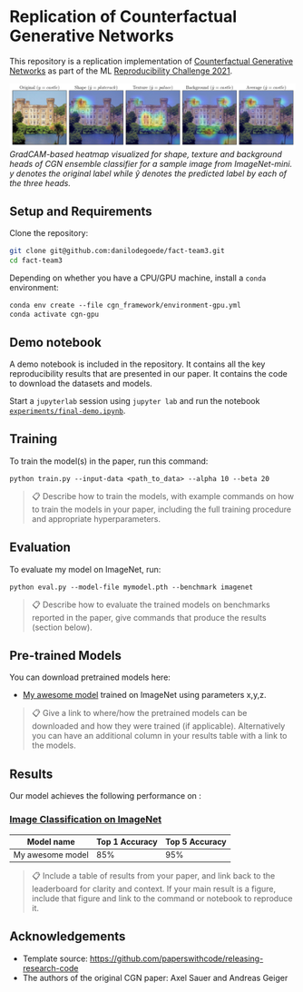 
<!-- Template source: https://github.com/paperswithcode/releasing-research-code -->
<!-- >📋  A template README.md for code accompanying a Machine Learning paper -->

# Replication of Counterfactual Generative Networks

This repository is a replication implementation of [Counterfactual Generative Networks](https://arxiv.org/abs/2030.12345) as part of the ML [Reproducibility Challenge 2021](https://paperswithcode.com/rc2021). 

<!-- >📋  Optional: include a graphic explaining your approach/main result, bibtex entry, link to demos, blog posts and tutorials -->

![Sample](./media/sample_gradcam_label_castle_index_1871-1.png)
*GradCAM-based heatmap visualized for shape, texture and background heads of CGN ensemble classifier for a sample image from ImageNet-mini. $y$ denotes the original label while $\hat{y}$ denotes the predicted label by each of the three heads.*

## Setup and Requirements

Clone the repository:
```sh
git clone git@github.com:danilodegoede/fact-team3.git
cd fact-team3
```

Depending on whether you have a CPU/GPU machine, install a `conda` environment:

```setup
conda env create --file cgn_framework/environment-gpu.yml 
conda activate cgn-gpu
```

<!-- >📋  Describe how to set up the environment, e.g. pip/conda/docker commands, download datasets, etc... -->

## Demo notebook

A demo notebook is included in the repository.
It contains all the key reproducibility results that are presented in our paper.
It contains the code to download the datasets and models.

Start a `jupyterlab` session using `jupyter lab` and run the notebook [`experiments/final-demo.ipynb`](./experiments/final-demo.ipynb).


## Training

To train the model(s) in the paper, run this command:

```train
python train.py --input-data <path_to_data> --alpha 10 --beta 20
```

>📋  Describe how to train the models, with example commands on how to train the models in your paper, including the full training procedure and appropriate hyperparameters.
## Evaluation

To evaluate my model on ImageNet, run:

```eval
python eval.py --model-file mymodel.pth --benchmark imagenet
```

>📋  Describe how to evaluate the trained models on benchmarks reported in the paper, give commands that produce the results (section below).
## Pre-trained Models

You can download pretrained models here:

- [My awesome model](https://drive.google.com/mymodel.pth) trained on ImageNet using parameters x,y,z. 

>📋  Give a link to where/how the pretrained models can be downloaded and how they were trained (if applicable).  Alternatively you can have an additional column in your results table with a link to the models.
## Results

Our model achieves the following performance on :

### [Image Classification on ImageNet](https://paperswithcode.com/sota/image-classification-on-imagenet)

| Model name         | Top 1 Accuracy  | Top 5 Accuracy |
| ------------------ |---------------- | -------------- |
| My awesome model   |     85%         |      95%       |

>📋  Include a table of results from your paper, and link back to the leaderboard for clarity and context. If your main result is a figure, include that figure and link to the command or notebook to reproduce it. 

<!-- ## Contributing

>📋  Pick a licence and describe how to contribute to your code repository. -->

## Acknowledgements

* Template source: https://github.com/paperswithcode/releasing-research-code
* The authors of the original CGN paper: Axel Sauer and Andreas Geiger
